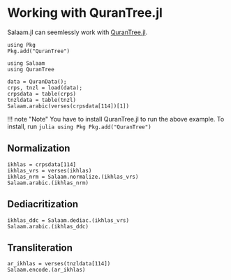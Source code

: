Working with QuranTree.jl
========
Salaam.jl can seemlessly work with [QuranTree.jl](https://alstat.github.io/QuranTree.jl/dev/).
```@setup abc
using Pkg
Pkg.add("QuranTree")
```
```@repl abc
using Salaam
using QuranTree

data = QuranData();
crps, tnzl = load(data);
crpsdata = table(crps)
tnzldata = table(tnzl)
Salaam.arabic(verses(crpsdata[114])[1])
```
!!! note "Note"
    You have to install QuranTree.jl to run the above example. To install, run
    ```julia
    using Pkg
    Pkg.add("QuranTree")
    ```
## Normalization
```@repl abc
ikhlas = crpsdata[114]
ikhlas_vrs = verses(ikhlas)
ikhlas_nrm = Salaam.normalize.(ikhlas_vrs)
Salaam.arabic.(ikhlas_nrm)
```
## Dediacritization
```@repl abc
ikhlas_ddc = Salaam.dediac.(ikhlas_vrs)
Salaam.arabic.(ikhlas_ddc)
```
## Transliteration
```@repl abc
ar_ikhlas = verses(tnzldata[114])
Salaam.encode.(ar_ikhlas)
```